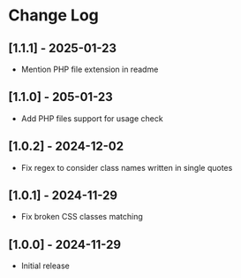 # Change Log

## [1.1.1] - 2025-01-23
- Mention PHP file extension in readme

## [1.1.0] - 205-01-23
- Add PHP files support for usage check

## [1.0.2] - 2024-12-02
- Fix regex to consider class names written in single quotes

## [1.0.1] - 2024-11-29
- Fix broken CSS classes matching

## [1.0.0] - 2024-11-29

- Initial release
